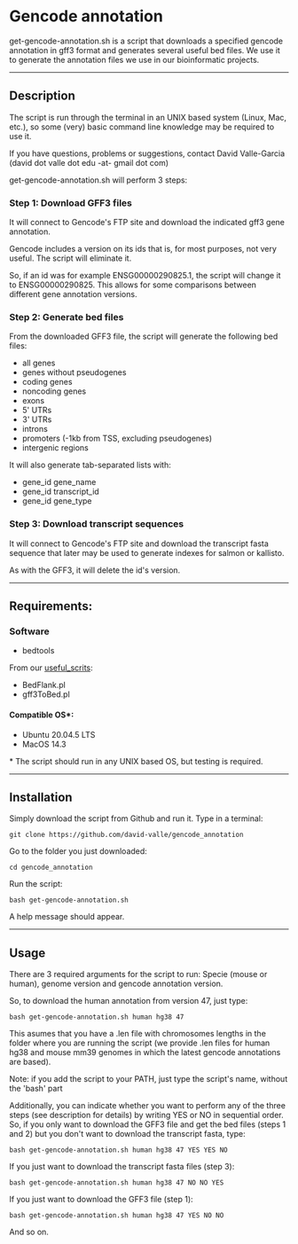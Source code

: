 # Gencode annotation
get-gencode-annotation.sh is a script that downloads a specified gencode annotation in gff3 format and generates several useful bed files. We use it to generate the annotation files we use in our bioinformatic projects.

---

## Description

The script is run through the terminal in an UNIX based system (Linux, Mac, etc.), so some (very) basic command line knowledge may be required to use it.

If you have questions, problems or suggestions, contact David Valle-Garcia (david dot valle dot edu -at- gmail dot com)

get-gencode-annotation.sh will perform 3 steps: 

### Step 1: Download GFF3 files

It will connect to Gencode's FTP site and download the indicated gff3 gene annotation. 

Gencode includes a version on its ids that is, for most purposes, not very useful. The script will eliminate it. 

So, if an id was for example ENSG00000290825.1, the script will change it to ENSG00000290825. This allows for some comparisons between different gene annotation versions.

### Step 2: Generate bed files

From the downloaded GFF3 file, the script will generate the following bed files:

* all genes
* genes without pseudogenes
* coding genes
* noncoding genes
* exons
* 5' UTRs
* 3' UTRs
* introns
* promoters (-1kb from TSS, excluding pseudogenes)
* intergenic regions

It will also generate tab-separated lists with:
* gene_id gene_name
* gene_id transcript_id
* gene_id gene_type

### Step 3: Download transcript sequences

It will connect to Gencode's FTP site and download the transcript fasta sequence that later may be used to generate indexes for salmon or kallisto. 

As with the GFF3, it will delete the id's version.

---

## Requirements:

### Software
* bedtools

From our [useful_scrits](https://github.com/david-valle/useful_scripts):
* BedFlank.pl
* gff3ToBed.pl

#### Compatible OS*:
* Ubuntu 20.04.5 LTS
* MacOS 14.3

\* The script should run in any UNIX based OS, but testing is required.

---

## Installation

Simply download the script from Github and run it. Type in a terminal: 
```
git clone https://github.com/david-valle/gencode_annotation
```
Go to the folder you just downloaded:
```
cd gencode_annotation
```
Run the script:
```
bash get-gencode-annotation.sh
```
A help message should appear.

---

## Usage

There are 3 required arguments for the script to run: Specie (mouse or human), genome version and gencode annotation version.

So, to download the human annotation from version 47, just type:
```
bash get-gencode-annotation.sh human hg38 47
```
This asumes that you have a .len file with chromosomes lengths in the folder where you are running the script (we provide .len files for human hg38 and mouse mm39 genomes in which the latest gencode annotations are based).

Note: if you add the script to your PATH, just type the script's name, without the 'bash' part

Additionally, you can indicate whether you want to perform any of the three steps (see description for details) by writing YES or NO in sequential order. So, if you only want to download the GFF3 file and get the bed files (steps 1 and 2) but you don't want to download the transcript fasta, type:
```
bash get-gencode-annotation.sh human hg38 47 YES YES NO
```
If you just want to download the transcript fasta files (step 3):
```
bash get-gencode-annotation.sh human hg38 47 NO NO YES
```
If you just want to download the GFF3 file (step 1):
```
bash get-gencode-annotation.sh human hg38 47 YES NO NO
```
And so on.